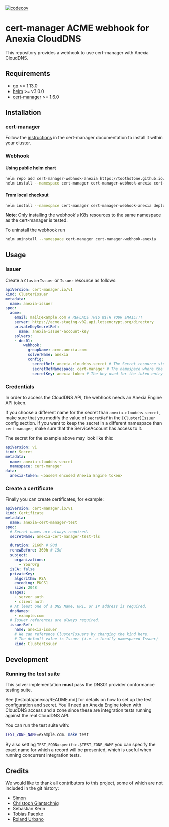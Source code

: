 [![codecov](https://codecov.io/gh/toothstone/cert-manager-webhook-anexia/branch/main/graph/badge.svg?token=G573SD12QG)](https://codecov.io/gh/toothstone/cert-manager-webhook-anexia)

# cert-manager ACME webhook for Anexia CloudDNS

This repository provides a webhook to use cert-manager with Anexia CloudDNS.

## Requirements
-   [go](https://golang.org/) >= 1.13.0
-   [helm](https://helm.sh/) >= v3.0.0
-   [cert-manager](https://cert-manager.io/) >= 1.6.0

## Installation

### cert-manager

Follow the [instructions](https://cert-manager.io/docs/installation/) in the cert-manager documentation to install it within your cluster.

### Webhook

#### Using public helm chart
```bash
helm repo add cert-manager-webhook-anexia https://toothstone.github.io/cert-manager-webhook-anexia
helm install --namespace cert-manager cert-manager-webhook-anexia cert-manager-webhook-anexia/cert-manager-webhook-anexia
```

#### From local checkout

```bash
helm install --namespace cert-manager cert-manager-webhook-anexia deploy/cert-manager-webhook-anexia
```
**Note**: Only installing the webhook's K8s resources to the same namespace as the cert-manager is tested.

To uninstall the webhook run
```bash
helm uninstall --namespace cert-manager cert-manager-webhook-anexia
```
## Usage

### Issuer

Create a `ClusterIssuer` or `Issuer` resource as follows:
```yaml
apiVersion: cert-manager.io/v1
kind: ClusterIssuer
metadata:
  name: anexia-issuer
spec:
  acme:
    email: mail@example.com # REPLACE THIS WITH YOUR EMAIL!!!
    server: https://acme-staging-v02.api.letsencrypt.org/directory
    privateKeySecretRef:
      name: anexia-issuer-account-key
    solvers:
    - dns01:
        webhook:
          groupName: acme.anexia.com
          solverName: anexia
          config:
            secretRef: anexia-clouddns-secret # The Secret resource storing the Anexia Engine token to interact with CloudDNS
            secretRefNamespace: cert-manager # The namespace where the secret lives
            secretKey: anexia-token # The key used for the token entry in the data section of the secret
```

### Credentials
In order to access the CloudDNS API, the webhook needs an Anexia Engine API token.

If you choose a different name for the secret than `anexia-clouddns-secret`,
make sure that you modify the value of `secretRef` in the `[Cluster]Issuer` config section.
If you want to keep the secret in a different namespace than `cert-manager`,
make sure that the ServiceAccount has access to it.

The secret for the example above may look like this:
```yaml
apiVersion: v1
kind: Secret
metadata:
  name: anexia-clouddns-secret
  namespace: cert-manager
data:
  anexia-token: <base64 encoded Anexia Engine token>
```

### Create a certificate

Finally you can create certificates, for example:

```yaml
apiVersion: cert-manager.io/v1
kind: Certificate
metadata:
  name: anexia-cert-manager-test
spec:
  # Secret names are always required.
  secretName: anexia-cert-manager-test-tls

  duration: 2160h # 90d
  renewBefore: 360h # 15d
  subject:
    organizations:
      - YourOrg
  isCA: false
  privateKey:
    algorithm: RSA
    encoding: PKCS1
    size: 2048
  usages:
    - server auth
    - client auth
  # At least one of a DNS Name, URI, or IP address is required.
  dnsNames:
    - example.com
  # Issuer references are always required.
  issuerRef:
    name: anexia-issuer
    # We can reference ClusterIssuers by changing the kind here.
    # The default value is Issuer (i.e. a locally namespaced Issuer)
    kind: ClusterIssuer
```

## Development

### Running the test suite

This solver implementation **must** pass the DNS01 provider conformance testing suite.

See [testdata/anexia/README.md] for details on how to set up the test configuration and secret.
You'll need an Anexia Engine token with CloudDNS access and a zone since these are integration tests
running against the real CloudDNS API.

You can run the test suite with:

```bash
TEST_ZONE_NAME=example.com. make test
```

By also setting `TEST_FQDN=specific.$TEST_ZONE_NAME`
you can specify the exact name for which a record will be presented,
which is useful when running concurrent integration tests.

## Credits

We would like to thank all contributors to this project, some of which are not included in the git history:
* [Simon](https://github.com/kaisers1)
* [Christoph Glantschnig](https://github.com/glantscc)
* Sebastian Kerin
* [Tobias Paepke](https://github.com/paepke)
* [Roland Urbano](https://github.com/X4mp)
